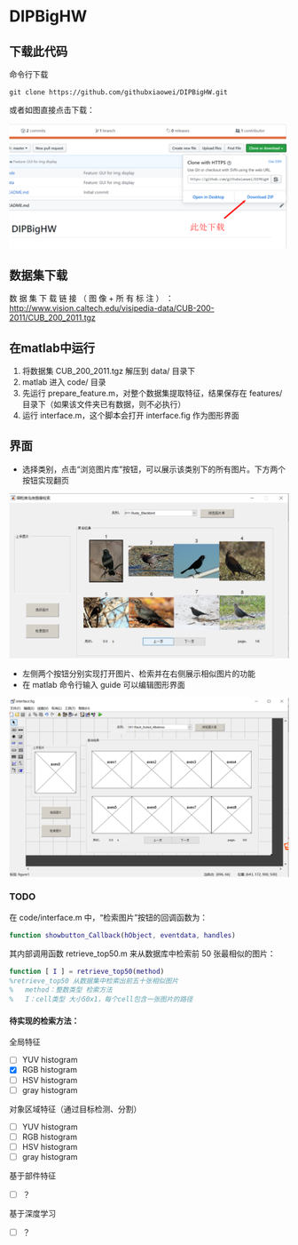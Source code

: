 # DIPBigHW

## 下载此代码

命令行下载

```
git clone https://github.com/githubxiaowei/DIPBigHW.git
```

或者如图直接点击下载：

![show](README_img/download.png)

## 数据集下载

数 据 集 下 载 链 接 （ 图 像 + 所 有 标 注 ） ：
http://www.vision.caltech.edu/visipedia-data/CUB-200-2011/CUB_200_2011.tgz

## 在matlab中运行

 1. 将数据集 CUB_200_2011.tgz 解压到 data/ 目录下
 2. matlab 进入 code/ 目录
 3. 先运行 prepare_feature.m，对整个数据集提取特征，结果保存在 features/ 目录下（如果该文件夹已有数据，则不必执行）
 4. 运行 interface.m，这个脚本会打开 interface.fig 作为图形界面

## 界面

* 选择类别，点击“浏览图片库”按钮，可以展示该类别下的所有图片。下方两个按钮实现翻页

![show](README_img/ui1.png)

* 左侧两个按钮分别实现打开图片、检索并在右侧展示相似图片的功能
* 在 matlab 命令行输入 guide 可以编辑图形界面

![show](README_img/ui2.png)

### TODO
在 code/interface.m 中，“检索图片”按钮的回调函数为：
```matlab
function showbutton_Callback(hObject, eventdata, handles)
```
其内部调用函数 retrieve_top50.m 来从数据库中检索前 50 张最相似的图片：
```matlab
function [ I ] = retrieve_top50(method)
%retrieve_top50 从数据集中检索出前五十张相似图片
%   method：整数类型 检索方法
%   I：cell类型 大小50x1，每个cell包含一张图片的路径
```

#### 待实现的检索方法：

全局特征

- [ ] YUV histogram
- [x] RGB histogram
- [ ] HSV histogram
- [ ] gray histogram

对象区域特征（通过目标检测、分割）

- [ ] YUV histogram
- [ ] RGB histogram
- [ ] HSV histogram
- [ ] gray histogram

基于部件特征

- [ ] ？

基于深度学习

- [ ] ？
